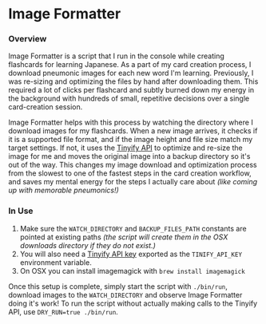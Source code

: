 # Image Formatter

### Overview
Image Formatter is a script that I run in the console while creating flashcards for learning Japanese. As a part of my card creation process, I download pneumonic images for each new word I'm learning. Previously, I was re-sizing and optimizing the files by hand after downloading them. This required a lot of clicks per flashcard and subtly burned down my energy in the background with hundreds of small, repetitive decisions over a single card-creation session.

Image Formatter helps with this process by watching the directory where I download images for my flashcards. When a new image arrives, it checks if it is a supported file format, and if the image height and file size match my target settings. If not, it uses the [Tinyify API](https://tinypng.com/developers) to optimize and re-size the image for me and moves the original image into a backup directory so it's out of the way. This changes my image download and optimization process from the slowest to one of the fastest steps in the card creation workflow, and saves my mental energy for the steps I actually care about _(like coming up with memorable pneumonics!)_

### In Use
1. Make sure the `WATCH_DIRECTORY` and `BACKUP_FILES_PATH` constants are pointed at existing paths _(the script will create them in the OSX downloads directory if they do not exist.)_
2. You will also need a [Tinyify API key](https://tinypng.com/developers) exported as the `TINIFY_API_KEY` environment variable.
3. On OSX you can install imagemagick with `brew install imagemagick`

Once this setup is complete, simply start the script with `./bin/run`, download images to the `WATCH_DIRECTORY` and observe Image Formatter doing it's work! To run the script without actually making calls to the Tinyify API, use `DRY_RUN=true ./bin/run`.
